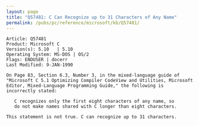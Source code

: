 ```yaml
---
layout: page
title: "Q57481: C Can Recognize up to 31 Characters of Any Name"
permalink: /pubs/pc/reference/microsoft/kb/Q57481/
---
```


	Article: Q57481
	Product: Microsoft C
	Version(s): 5.10   | 5.10
	Operating System: MS-DOS | OS/2
	Flags: ENDUSER | docerr
	Last Modified: 9-JAN-1990
	
	On Page 83, Section 6.3, Number 3, in the mixed-language guide of
	"Microsoft C 5.1 Optimizing Compiler CodeView and Utilities, Microsoft
	Editor, Mixed-Language Programming Guide," the following is
	incorrectly stated:
	
	   C recognizes only the first eight characters of any name, so
	   do not make names shared with C longer than eight characters.
	
	This statement is not true. C can recognize up to 31 characters.

